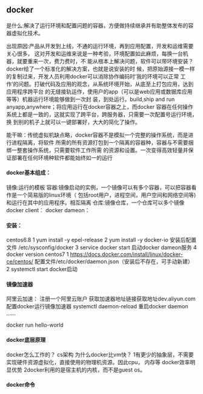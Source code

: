 ## docker
是什么:解决了运行环境和配置问题的容器，方便做持续继承并有助整体发布的容器虚拟化技术。

出现原因:产品从开发到上线，不通的运行环境，再到应用配置，开发和运维需要关心很多，
这对开发和运维来说是一种考验，环境配置如此麻烦，每换一台机器，就要重来一次，费力费时，不
能从根本上解决问题，软件可以带环境安装？docker给了一个标准化的解决方案，也就是说安装的时
候，把原始源接一模一样的复制过来，开发人员利用docker可以消除协作编码时‘我的环境可以正常
工作’的问题。打破代码及应用的观念，从系统环境开始，从底至上打包应用，达到应用程序跨平台
的无缝接轨运作，使用户的app（可以是web应用或数据库应用等等）机器运行环境能够做到一次封
装，到处运行。build,ship and run anyapp,anywhere；将应用运行在docker容器之上，而docker
容器在任何操作系统上都是一致的，这就实现了跨平台，跨服务器，只需要一次配置号运行环境，换
到别的机子上就可以一键部署好，大大的简化了操作。

能干嘛：传统虚拟机缺点略，docker容器不是模拟一个完整的操作系统，而是进行进程隔离，将软件
所需的所有资源打包到一个隔离的容器种，容器与不需要捆绑一整套操作系统，只需要软件工作所需
的资源和设置。一次变得高效轻量并保证部署在任何环境种软件都能始终如一的运行

#### docker基本组成：
 镜像:运行的模板
 容器:镜像启动的实例，一个镜像可以有多个容器，可以把容器看作是一个简易版的linux环境（
      包括root用户，进程空间，用户空间和网络空间等)和运行在其中的应用程序。相互隔离
 仓库:镜像仓库，一个仓库可以多个镜像
 docker client：
 docker dameon：

#### 安装：
centos6.8
1 yum install -y epel-release
2 yum install -y docker-io 安装后配置文件 /etc/sysconfig/docker
3 service docker start 启动docker dameon服务 
4 docker version
centos7
1 https://docs.docker.com/install/linux/docker-ce/centos/
 配置文件/etc/docker/daemon.json（安装后不存在，可手动新建）
2 systemctl start docker启动

#### 镜像加速器
阿里云加速：
  注册一个阿里云账户
  获取加速器地址链接获取地址dev.aliyun.com
  配置docker运行镜像加速器
  systemctl daemon-reload
  重启docker daemon
......

docker run hello-world

#### docker底层原理
docker怎么工作的？
cs架构
为什么docker比vm快？
1有更少的抽象层，不需要实现硬件资源虚拟化，直接使用的物理机资源。因此cpu，
内存等 docker效率明显优势
2docker利用的是宿主机的内核，而不是guest os。

#### docker命令

